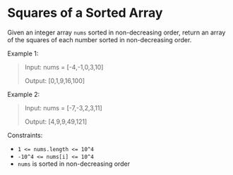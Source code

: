 # Squares of a Sorted Array

Given an integer array `nums` sorted in non-decreasing order, return an array of the squares of each number sorted in
non-decreasing order.

Example 1:

> Input: nums = [-4,-1,0,3,10]
>
> Output: [0,1,9,16,100]

Example 2:

> Input: nums = [-7,-3,2,3,11]
>
> Output: [4,9,9,49,121]


Constraints:

- `1 <= nums.length <= 10^4`
- `-10^4 <= nums[i] <= 10^4`
- `nums` is sorted in non-decreasing order
